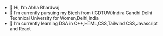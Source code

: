- 👋 Hi, I’m Abha Bhardwaj
- 👀 I’m currently pursuing my Btech from (IGDTUW)Indira Gandhi Delhi Technical University for Women,Delhi,India
- 🌱 I’m currently learning DSA in C++,HTML,CSS,Tailwind CSS,Javascript and React 

<!---
Abhab24/Abhab24 is a ✨ special ✨ repository because its `README.md` (this file) appears on your GitHub profile.
You can click the Preview link to take a look at your changes.
--->
